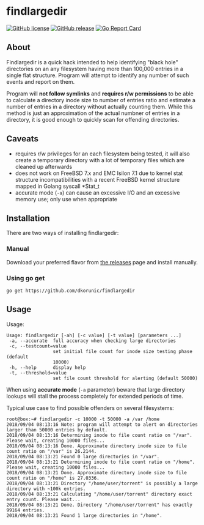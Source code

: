 findlargedir
===

[![GitHub license](https://img.shields.io/github/license/dkorunic/findlargedir.svg)](https://github.com/dkorunic/findlargedir/blob/master/LICENSE.txt)
[![GitHub release](https://img.shields.io/github/release/dkorunic/findlargedir.svg)](https://github.com/dkorunic/findlargedir/releases/latest)
[![Go Report Card](https://goreportcard.com/badge/github.com/dkorunic/findlargedir)](https://goreportcard.com/report/github.com/dkorunic/findlargedir)

## About

Findlargedir is a quick hack intended to help identifying "black hole" directories on an any filesystem having more than 100,000 entries in a single flat structure. Program will attempt to identify any number of such events and report on them.

Program will **not follow symlinks** and **requires r/w permissions** to be able to calculate a directory inode size to number of entries ratio and estimate a number of entries in a directory without actually counting them. While this method is just an approximation of the actual numbner of entries in a directory, it is good enough to quickly scan for offending directories.

## Caveats

* requires r/w privileges for an each filesystem being tested, it will also create a temporary directory with a lot of temporary files which are cleaned up afterwards
* does not work on FreeBSD 7.x and EMC Isilon 7.1 due to kernel stat structure incompatibilities with a recent FreeBSD kernel structure mapped in Golang syscall *Stat_t
* accurate mode (`-a`) can cause an excessive I/O and an excessive memory use; only use when appropriate

## Installation

There are two ways of installing findlargedir:

### Manual

Download your preferred flavor from [the releases](https://github.com/dkorunic/findlargedir/releases/latest) page and install manually.

### Using go get

```shell
go get https://github.com/dkorunic/findlargedir
```

## Usage

Usage:

```shell
Usage: findlargedir [-ah] [-c value] [-t value] [parameters ...]
 -a, --accurate  full accuracy when checking large directories
 -c, --testcount=value
                 set initial file count for inode size testing phase (default
                 10000)
 -h, --help      display help
 -t, --threshold=value
                 set file count threshold for alerting (default 50000)
```

When using **accurate mode** (`-a` parameter) beware that large directory lookups will stall the process completely for extended periods of time.

Typical use case to find possible offenders on several filesystems:

```shell
root@box:~# findlargedir -c 10000 -t 50000 -a /var /home
2018/09/04 08:13:16 Note: program will attempt to alert on directories larger than 50000 entries by default.
2018/09/04 08:13:16 Determining inode to file count ratio on "/var". Please wait, creating 10000 files...
2018/09/04 08:13:16 Done. Approximate directory inode size to file count ratio on "/var" is 26.2144.
2018/09/04 08:13:21 Found 0 large directories in "/var".
2018/09/04 08:13:21 Determining inode to file count ratio on "/home". Please wait, creating 10000 files...
2018/09/04 08:13:21 Done. Approximate directory inode size to file count ratio on "/home" is 27.0336.
2018/09/04 08:13:21 Directory "/home/user/torrent" is possibly a large directory with ~100k entries.
2018/09/04 08:13:21 Calculating "/home/user/torrent" directory exact entry count. Please wait...
2018/09/04 08:13:21 Done. Directory "/home/user/torrent" has exactly 99164 entries.
2018/09/04 08:13:21 Found 1 large directories in "/home".
```
